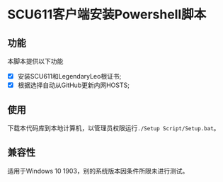 # SCU611客户端安装Powershell脚本
## 功能
本脚本提供以下功能
- [x] 安装SCU611和LegendaryLeo根证书;
- [x] 根据选择自动从GitHub更新内网HOSTS;

## 使用
下载本代码库到本地计算机，以管理员权限运行`./Setup Script/Setup.bat`。

## 兼容性
适用于Windows 10 1903，别的系统版本因条件所限未进行测试。